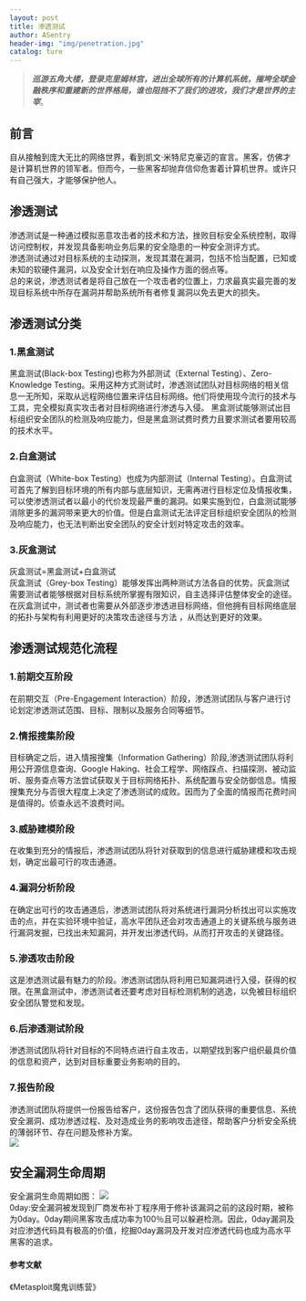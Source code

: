 ```yaml
---
layout: post
title: 渗透测试
author: ASentry
header-img: "img/penetration.jpg"
catalog: ture
---
```

> ***巡游五角大楼，登录克里姆林宫，进出全球所有的计算机系统，摧垮全球金融秩序和重建新的世界格局，谁也阻挡不了我们的进攻，我们才是世界的主宰***。

## 前言 ##
自从接触到庞大无比的网络世界，看到凯文·米特尼克豪迈的宣言。黑客，仿佛才是计算机世界的领军者。但而今，一些黑客却抛弃信仰危害着计算机世界。或许只有自己强大，才能够保护他人。  

## 渗透测试 ##

渗透测试是一种通过模拟恶意攻击者的技术和方法，挫败目标安全系统控制，取得访问控制权，并发现具备影响业务后果的安全隐患的一种安全测评方式。     
渗透测试通过对目标系统的主动探测，发现其潜在漏洞，包括不恰当配置，已知或未知的软硬件漏洞，以及安全计划在响应及操作方面的弱点等。   
总的来说，渗透测试者是将自己放在一个攻击者的位置上，力求最真实最完善的发现目标系统中所存在漏洞并帮助系统所有者修复漏洞以免去更大的损失。    

## 渗透测试分类 ##     

### 1.黑盒测试 ###    

黑盒测试(Black-box Testing)也称为外部测试（External Testing）、Zero-Knowledge Testing。采用这种方式测试时，渗透测试团队对目标网络的相关信息一无所知，采取从远程网络位置来评估目标网络。他们将使用现今流行的技术与工具，完全模拟真实攻击者对目标网络进行渗透与入侵。
黑盒测试能够测试出目标组织安全团队的检测及响应能力，但是黑盒测试费时费力且要求测试者要用较高的技术水平。

### 2.白盒测试 ###     

白盒测试（White-box Testing）也成为内部测试（Internal Testing）。白盒测试可首先了解到目标环境的所有内部与底层知识，无需再进行目标定位及情报收集，可以使渗透测试者以最小的代价发现最严重的漏洞。如果实施到位，白盒测试能够消除更多的漏洞带来更大的价值。但是白盒测试无法评定目标组织安全团队的检测及响应能力，也无法判断出安全团队的安全计划对特定攻击的效率。

### 3.灰盒测试 ###      

灰盒测试=黑盒测试+白盒测试     
灰盒测试（Grey-box Testing）能够发挥出两种测试方法各自的优势。灰盒测试需要测试者能够根据对目标系统所掌握有限知识，自主选择评估整体安全的途径。在灰盒测试中，测试者也需要从外部逐步渗透进目标网络，但他拥有目标网络底层的拓扑与架构有利用更好的决策攻击途径与方法 ，从而达到更好的效果。      
    
## 渗透测试规范化流程 ##    

### 1.前期交互阶段 ###    

在前期交互（Pre-Engagement Interaction）阶段，渗透测试团队与客户进行讨论划定渗透测试范围、目标、限制以及服务合同等细节。
  
### 2.情报搜集阶段 ###    

目标确定之后，进入情报搜集（Information Gathering）阶段,渗透测试团队将利用公开源信息查询、Google Haking、社会工程学、网络踩点、扫描探测、被动监听、服务查点等方法尝试获取关于目标网络拓扑、系统配置与安全防御信息。情报搜集充分与否很大程度上决定了渗透测试的成败。因而为了全面的情报而花费时间是值得的。侦查永远不浪费时间。     

### 3.威胁建模阶段 ###

在收集到充分的情报后，渗透测试团队将针对获取到的信息进行威胁建模和攻击规划，确定出最可行的攻击通道。   

### 4.漏洞分析阶段 ###

在确定出可行的攻击通道后，渗透测试团队将对系统进行漏洞分析找出可以实施攻击的点，并在实验环境中验证，高水平团队还会对攻击通道上的关键系统与服务进行漏洞发掘，已找出未知漏洞，并开发出渗透代码，从而打开攻击的关键路径。  
   
### 5.渗透攻击阶段 ###

这是渗透测试最有魅力的阶段。渗透测试团队将利用已知漏洞进行入侵，获得的权限。在黑盒测试中，渗透测试者还要考虑对目标检测机制的逃逸，以免被目标组织安全团队警觉和发现。
     
### 6.后渗透测试阶段 ###

渗透测试团队将针对目标的不同特点进行自主攻击，以期望找到客户组织最具价值的信息和资产，达到对目标重要业务影响的目的。

### 7.报告阶段 ###

渗透测试团队将提供一份报告给客户，这份报告包含了团队获得的重要信息、系统安全漏洞、成功渗透过程、及对造成业务的影响攻击途径，帮助客户分析安全系统的薄弱环节、存在问题及修补方案。  
![](http://i.imgur.com/XZ0FxJn.jpg)   
  
## 安全漏洞生命周期 ##

安全漏洞生命周期如图：
![](http://i.imgur.com/whpt68o.jpg)  
0day:安全漏洞被发现到厂商发布补丁程序用于修补该漏洞之前的这段时期，被称为0day。0day期间黑客攻击成功率为100％且可以躲避检测。因此，0day漏洞及对应渗透代码具有极高的价值，挖掘0day漏洞及开发对应渗透代码也成为高水平黑客的追求。
      
#### 参考文献 ####

《Metasploit魔鬼训练营》



